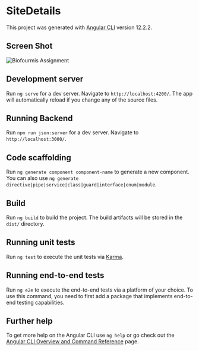 # SiteDetails

This project was generated with [Angular CLI](https://github.com/angular/angular-cli) version 12.2.2.

## Screen Shot

![Biofourmis Assignment](https://user-images.githubusercontent.com/55230154/153096304-510b80ad-83b7-4290-bd1f-6ab24aac952a.png)

## Development server

Run `ng serve` for a dev server. Navigate to `http://localhost:4200/`. The app will automatically reload if you change any of the source files.

## Running Backend

Run `npm run json:server` for a dev server. Navigate to `http://localhost:3000/`.

## Code scaffolding

Run `ng generate component component-name` to generate a new component. You can also use `ng generate directive|pipe|service|class|guard|interface|enum|module`.

## Build

Run `ng build` to build the project. The build artifacts will be stored in the `dist/` directory.

## Running unit tests

Run `ng test` to execute the unit tests via [Karma](https://karma-runner.github.io).

## Running end-to-end tests

Run `ng e2e` to execute the end-to-end tests via a platform of your choice. To use this command, you need to first add a package that implements end-to-end testing capabilities.

## Further help

To get more help on the Angular CLI use `ng help` or go check out the [Angular CLI Overview and Command Reference](https://angular.io/cli) page.
